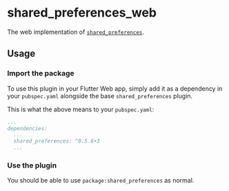 # shared_preferences_web

The web implementation of [`shared_preferences`][1].

## Usage

### Import the package

To use this plugin in your Flutter Web app, simply add it as a dependency in
your `pubspec.yaml` alongside the base `shared_preferences` plugin.

This is what the above means to your `pubspec.yaml`:

```yaml
...
dependencies:
  ...
  shared_preferences: ^0.5.6+3
  ...
```

### Use the plugin

You should be able to use `package:shared_preferences` as normal.

[1]: ../shared_preferences/shared_preferences
